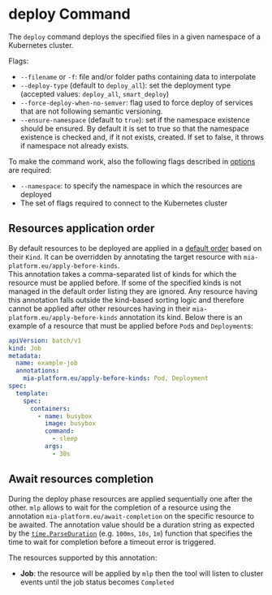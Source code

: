 # deploy Command

The `deploy` command deploys the specified files in a given namespace of a Kubernetes cluster.

Flags:

- `--filename` or `-f`: file and/or folder paths containing data to interpolate
- `--deploy-type` (default to `deploy_all`): set the deployment type (accepted values: `deploy_all`, `smart_deploy`)
- `--force-deploy-when-no-semver`: flag used to force deploy of services that are not following semantic versioning.
- `--ensure-namespace` (default to `true`): set if the namespace existence should be ensured. By default it is set to true so that the namespace existence is checked and, if it not exists, created. If set to false, it throws if namespace not already exists.

To make the command work, also the following flags described in [options](./25_options.md) are required:

- `--namespace`: to specify the namespace in which the resources are deployed
- The set of flags required to connect to the Kubernetes cluster

## Resources application order

By default resources to be deployed are applied in a [default order](https://github.com/mia-platform/mlp/blob/main/pkg/resourceutil/sort.go) based on their `Kind`. It can be overridden by annotating the target resource with `mia-platform.eu/apply-before-kinds`.  
This annotation takes a comma-separated list of kinds for which the resource must be applied before. If some of the specified kinds is not managed in the default order listing they are ignored. Any resource having this annotation falls outside the kind-based sorting logic and therefore cannot be applied after other resources having in their `mia-platform.eu/apply-before-kinds` annotation its kind.
Below there is an example of a resource that must be applied before `Pod`s and `Deployment`s:
``` yaml
apiVersion: batch/v1
kind: Job
metadata:
  name: example-job
  annotations:
    mia-platform.eu/apply-before-kinds: Pod, Deployment
spec:
  template:
    spec:
      containers:
        - name: busybox
          image: busybox 
          command:
            - sleep
          args:
            - 30s
```

## Await resources completion

During the deploy phase resources are applied sequentially one after the other. `mlp` allows to wait for the completion of a resource using the annotation `mia-platform.eu/await-completion` on the specific resource to be awaited. The annotation value should be a duration string as expected by the [`time.ParseDuration`](https://pkg.go.dev/time#ParseDuration) (e.g. `100ms`, `10s`, `1m`) function that specifies the time to wait for completion before a timeout error is triggered. 

The resources supported by this annotation:

- **Job**: the resource will be applied by `mlp` then the tool will listen to cluster events until the job status becomes `Completed`

